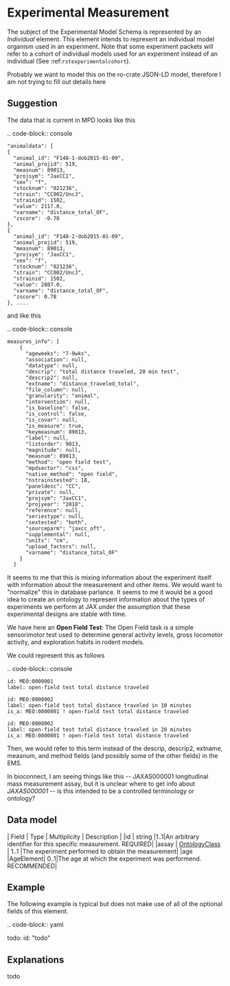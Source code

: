 # Experimental Measurement


The subject of the Experimental Model Schema is represented by an *Individual* element.
This element intends to represent an individual model organism used in an experiment.
Note that some experiment packets will refer to a cohort of individual models used
for an experiment instead of an individual (See :ref:`rstexperimentalcohort`).

Probably we want to model this on the ro-crate JSON-LD model, therefore I am not trying to fill out details here


## Suggestion


The data that is current in MPD looks like this

.. code-block:: console

    "animaldata": [
    {
      "animal_id": "F148-1-dob2015-01-09",
      "animal_projid": 519,
      "measnum": 89013,
      "projsym": "JaxCC1",
      "sex": "f",
      "stocknum": "021236",
      "strain": "CC002/UncJ",
      "strainid": 1502,
      "value": 2117.0,
      "varname": "distance_total_OF",
      "zscore": -0.78
    },
    {
      "animal_id": "F148-2-dob2015-01-09",
      "animal_projid": 519,
      "measnum": 89013,
      "projsym": "JaxCC1",
      "sex": "f",
      "stocknum": "021236",
      "strain": "CC002/UncJ",
      "strainid": 1502,
      "value": 2887.0,
      "varname": "distance_total_OF",
      "zscore": 0.78
    }, ....

and like this

.. code-block:: console

    measures_info": [
        {
          "ageweeks": "7-9wks",
          "association": null,
          "datatype": null,
          "descrip": "total distance traveled, 20 min test",
          "descrip2": null,
          "extname": "distance_traveled_total",
          "file_column": null,
          "granularity": "animal",
          "intervention": null,
          "is_baseline": false,
          "is_control": false,
          "is_covar": null,
          "is_measure": true,
          "keymeasnum": 89013,
          "label": null,
          "listorder": 9013,
          "magnitude": null,
          "measnum": 89013,
          "method": "open field test",
          "mpdsector": "css",
          "native_method": "open field",
          "nstrainstested": 18,
          "paneldesc": "CC",
          "private": null,
          "projsym": "JaxCC1",
          "projyear": "2018",
          "reference": null,
          "seriestype": null,
          "sextested": "both",
          "sourceparm": "jaxcc_oft",
          "supplemental": null,
          "units": "cm",
          "upload_factors": null,
          "varname": "distance_total_OF"
        }
      ]

It seems to me that this is mixing information about the experiment itself with information about the measurement
and other items. We would want to "normalize" this in database parlance. It seems to me it would be a good idea
to create an ontology to represent information about the types of experiments we perform at JAX under the assumption
that these experimental designs are stable with time.

We have here an **Open Field Test**: The Open Field task is a simple sensorimotor test used to determine general activity
levels, gross locomotor activity, and exploration habits in rodent models.

We could represent this as follows

.. code-block:: console

    id: MEO:0000001
    label: open-field test total distance traveled

    id: MEO:0000002
    label: open-field test total distance traveled in 10 minutes
    is_a: MEO:0000001 ! open-field test total distance traveled

    id: MEO:0000002
    label: open-field test total distance traveled in 20 minutes
    is_a: MEO:0000001 ! open-field test total distance traveled

Then, we would refer to this term instead of the  descrip, descrip2, extname, measnum, and method fields (and possibly some of the
other fields) in the EMS.

In bioconnect, I am seeing things like this -- JAXAS000001
longitudinal mass measurement assay, but it is unclear where to get info about *JAXAS000001* -- is this intended to
be a controlled terminology or ontology?

## Data model


| Field | Type | Multiplicity |  Description |
|id | string |1..1|An arbitrary identifier for this specific measurement. REQUIRED|
|assay | [OntologyClass](ontologyclass.md) | 1..1 |The experiment performed to obtain the measurement|
|age |AgeElement| 0..1|The age at which the experiment was performend. RECOMMENDED|


## Example


The following example is typical but does not make use of all of the optional fields of this element.

.. code-block:: yaml

  todo:
    id: "todo"


## Explanations

todo

